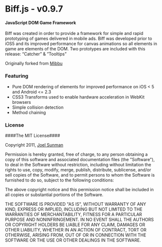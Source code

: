 Biff.js - v0.9.7
========

#### JavaScript DOM Game Framework ####

Biff was created in order to provide a framework for simple and rapid prototyping of games delivered in mobile ads. Biff was developed prior to iOS5 and its improved performance for canvas animations so all elements in game are elements of the DOM. Two prototypes are included with this release: “Catcher” & ”Tooltips”

Originally forked from [Mibbu](https://github.com/michalbe/mibbu)

### Featuring ###

* Pure DOM rendering of elements for improved performance on iOS < 5 and Android <= 2.3
* CSS3 Transforms used to enable hardware acceleration in WebKit browsers
* Simple collision detection
* Method chaining

### License ###

####The MIT License####

Copyright 2011, [Joel Sunman](http://www.damofknowledge.com/)

Permission is hereby granted, free of charge, to any person obtaining a copy of this software and associated documentation files (the "Software"), to deal in the Software without restriction, including without limitation the rights to use, copy, modify, merge, publish, distribute, sublicense, and/or sell copies of the Software, and to permit persons to whom the Software is furnished to do so, subject to the following conditions:

The above copyright notice and this permission notice shall be included in all copies or substantial portions of the Software.

THE SOFTWARE IS PROVIDED "AS IS", WITHOUT WARRANTY OF ANY KIND, EXPRESS OR IMPLIED, INCLUDING BUT NOT LIMITED TO THE WARRANTIES OF MERCHANTABILITY, FITNESS FOR A PARTICULAR PURPOSE AND NONINFRINGEMENT. IN NO EVENT SHALL THE AUTHORS OR COPYRIGHT HOLDERS BE LIABLE FOR ANY CLAIM, DAMAGES OR OTHER LIABILITY, WHETHER IN AN ACTION OF CONTRACT, TORT OR OTHERWISE, ARISING FROM, OUT OF OR IN CONNECTION WITH THE SOFTWARE OR THE USE OR OTHER DEALINGS IN THE SOFTWARE. 

